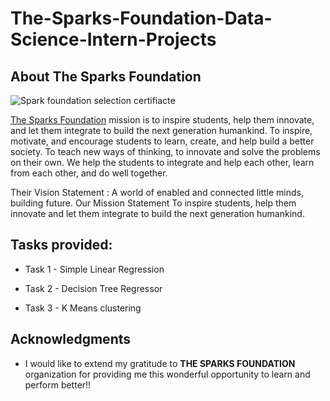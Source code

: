# The-Sparks-Foundation-Data-Science-Intern-Projects

## About The Sparks Foundation

![Spark foundation selection certifiacte](https://user-images.githubusercontent.com/51138087/98349087-6dc0ad80-1fce-11eb-96db-a03fba259146.jpg)


[The Sparks Foundation](https://thesparksfoundationsingapore.org/)  mission is to inspire students, help them innovate, and let them integrate to build the next generation humankind. To inspire, motivate, and encourage students to learn, create, and help build a better society. To teach new ways of thinking, to innovate and solve the problems on their own. We help the students to integrate and help each other, learn from each other, and do well together.

Their Vision Statement : A world of enabled and connected little minds, building future. Our Mission Statement To inspire students, help them innovate and let them integrate to build the next generation humankind.

## Tasks provided:

- Task 1 - Simple Linear Regression

- Task 2 - Decision Tree Regressor 

- Task 3 - K Means clustering


## Acknowledgments

* I would like to extend my gratitude to **THE SPARKS FOUNDATION** organization for providing me this wonderful opportunity to learn and perform better!!
